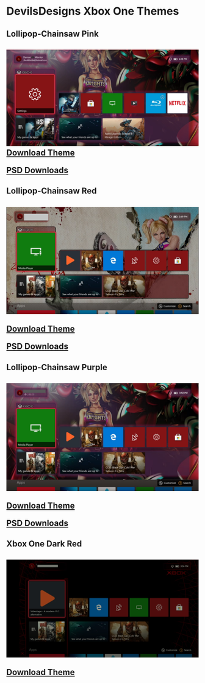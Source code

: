 <h1> DevilsDesigns Xbox One Themes </h1>

<h2>Lollipop-Chainsaw Pink <h2>

![alt text](https://raw.githubusercontent.com/DevilsDesigns/Xbox-One-Themes/main/Lollipop-Chainsaw/Demos/Screenshot%202021-05-20%20181913.png
 "Pink")
[Download Theme](https://github.com/DevilsDesigns/Xbox-One-Themes/blob/d7786053c14a688198987e940bc3111b8cd5880c/Lollipop-Chainsaw/Completed/Lollipop-Chainsaw-pink.png)
  
[PSD Downloads](https://github.com/DevilsDesigns/Xbox-One-Themes/blob/b6dec01bc9aebdb1f537f8d569cfa0f2ca44115c/Lollipop-Chainsaw/Templates/Lollipop-Chainsaw-pink.psd)

<h2>Lollipop-Chainsaw Red <h2>
  
![alt text](https://raw.githubusercontent.com/DevilsDesigns/Xbox-One-Themes/main/Lollipop-Chainsaw/Demos/Screenshot%202021-06-27%20154958.png "Red")

[Download Theme](https://github.com/DevilsDesigns/Xbox-One-Themes/blob/d7786053c14a688198987e940bc3111b8cd5880c/Lollipop-Chainsaw/Completed/Lollipop-Chainsaw-Red.png)

[PSD Downloads](https://github.com/DevilsDesigns/Xbox-One-Themes/blob/b6dec01bc9aebdb1f537f8d569cfa0f2ca44115c/Lollipop-Chainsaw/Templates/Lollipop-Chainsaw-Red.psd)

<h2>Lollipop-Chainsaw Purple <h2>

![alt text](https://raw.githubusercontent.com/DevilsDesigns/Xbox-One-Themes/main/Lollipop-Chainsaw/Demos/Screenshot%202021-06-27%20155248.png "Purple")
  
[Download Theme](https://github.com/DevilsDesigns/Xbox-One-Themes/blob/d7786053c14a688198987e940bc3111b8cd5880c/Lollipop-Chainsaw/Completed/Lollipop-Chainsaw-pink-and-purple.png)

[PSD Downloads](https://github.com/DevilsDesigns/Xbox-One-Themes/blob/b6dec01bc9aebdb1f537f8d569cfa0f2ca44115c/Lollipop-Chainsaw/Templates/Lollipop-Chainsaw-pink-and-purple.psd)
<h2>Xbox One Dark Red <h2>
  
![alt text](https://raw.githubusercontent.com/DevilsDesigns/Xbox-One-Themes/main/Xbox-Old-Skool-Red/Demo/Screenshot_20210318-175311.jpg.png "Xbox-Throwback-Red")
  
[Download Theme](https://github.com/DevilsDesigns/Xbox-One-Themes/blob/b6dec01bc9aebdb1f537f8d569cfa0f2ca44115c/Xbox-Old-Skool-Red/Completed/Xbox-Series-Dashboard-Throwback.png)
